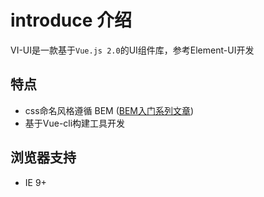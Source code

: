 # introduce 介绍

VI-UI是一款基于`Vue.js 2.0`的UI组件库，参考Element-UI开发

## 特点

* css命名风格遵循 BEM ([BEM入门系列文章](https://www.w3cplus.com/blog/tags/325.html))
* 基于Vue-cli构建工具开发


## 浏览器支持

* IE 9+